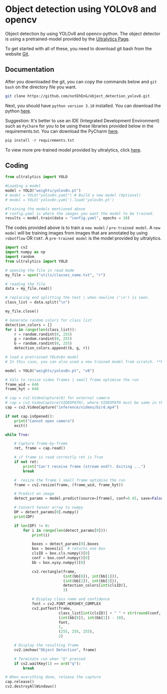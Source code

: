 # Object detection using YOLOv8 and opencv

Object detection by using YOLOv8 and opencv-python. 
The object detector is using a pretrained-model provided by the [Ultralytics Page](https://github.com/ultralytics/ultralytics). 

To get started with all of these, you need to download git bash from the website [Git](https://git-scm.com/downloads).

## Documentation 
After you downloaded the git, you can copy the commands below and `git bash` on the directory file you want.
```bash
git clone https://github.com/notEhEnG/object_detection_yolov8.git
```
Next, you should have `python version 3.10` installed.
You can download the python [here](https://www.python.org/downloads/release/python-3100/). 

Suggestion:
It's better to use an IDE (Integrated Development Environment) such as `PyCharm` for you to be using these libraries provided below in the requirements.txt. 
You can download the PyCharm [here](https://www.jetbrains.com/edu-products/download/other-PCE.html).
```py
pip install -r requirements.txt 
```

To view more pre-trained model provided by ultralytics, click [here](https://docs.ultralytics.com/tasks/detect/#models).

## Coding
```py
from ultralytics import YOLO

#Loading a model
model = YOLO("weights/yolov8n.pt")
# model = YOLO("yolov8n.yaml") # Build a new model (Optional)
# model = YOLO('yolov8n.yaml').load('yolov8n.pt')

#Training the models mentioned above
# config.yaml is where the images you want the model to be trained. 
results = model.train(data = "config.yaml", epochs = 10)
```
The codes provided above is to train a `new model` / `pre-trained model`. 
A `new model` will be training images from images that are annotated by using `robotflow` OR `CVAT`. 
A `pre-trained model` is the model provided by ultralytics. 

```py
import cv2
import numpy as np
import random
from ultralytics import YOLO

# opening the file in read mode
my_file = open("utils/classes_name.txt", "r")

# reading the file
data = my_file.read()

# replacing end splitting the text | when newline ('\n') is seen.
class_list = data.split("\n")

my_file.close()

# Generate random colors for class list
detection_colors = []
for i in range(len(class_list)):
    r = random.randint(0, 255)
    g = random.randint(0, 255)
    b = random.randint(0, 255)
    detection_colors.append((b, g, r))

# load a pretrained YOLOv8n model
# In this case, you can also used a new trained model from scratch. **PATH to the best.pt**

model = YOLO("weights/yolov8n.pt", "v8")

# Vals to resize video frames | small frame optimise the run
frame_wid = 640
frame_hyt = 640

# cap = cv2.VideoCapture(0) for external camera
# cap = cv2.VideoCapture(VIDEOPATH), where VIDEOPATH must be same in the root dir
cap = cv2.VideoCapture("inference/videos/bird.mp4")

if not cap.isOpened():
    print("Cannot open camera")
    exit()

while True:

    # Capture frame-by-frame
    ret, frame = cap.read()

    # if frame is read correctly ret is True
    if not ret:
        print("Can't receive frame (stream end?). Exiting ...")
        break

    #  resize the frame | small frame optimise the run
    frame = cv2.resize(frame, (frame_wid, frame_hyt))

    # Predict on image
    detect_params = model.predict(source=[frame], conf=0.45, save=False)

    # Convert tensor array to numpy
    DP = detect_params[0].numpy()
    print(DP)

    if len(DP) != 0:
        for i in range(len(detect_params[0])):
            print(i)

            boxes = detect_params[0].boxes
            box = boxes[i]  # returns one box
            clsID = box.cls.numpy()[0]
            conf = box.conf.numpy()[0]
            bb = box.xyxy.numpy()[0]

            cv2.rectangle(frame,
                          (int(bb[0]), int(bb[1])),
                          (int(bb[2]), int(bb[3])),
                          detection_colors[int(clsID)],
                          3)

            # Display class name and confidence
            font = cv2.FONT_HERSHEY_COMPLEX
            cv2.putText(frame,
                        class_list[int(clsID)] + " " + str(round(conf, 3)) + "%",
                        (int(bb[0]), int(bb[1]) - 10),
                        font,
                        1,
                        (255, 255, 255),
                        2)

    # Display the resulting frame
    cv2.imshow("Object Detection", frame)

    # Terminate run when "Q" pressed
    if cv2.waitKey(1) == ord("q"):
        break

# When everything done, release the capture
cap.release()
cv2.destroyAllWindows()
```
